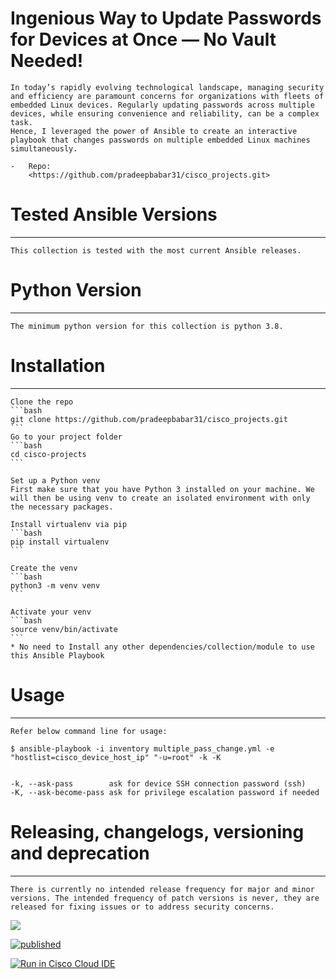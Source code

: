 # Ingenious Way to Update Passwords for Devices at Once — No Vault Needed!
    In today’s rapidly evolving technological landscape, managing security and efficiency are paramount concerns for organizations with fleets of embedded Linux devices. Regularly updating passwords across multiple devices, while ensuring convenience and reliability, can be a complex task.
    Hence, I leveraged the power of Ansible to create an interactive playbook that changes passwords on multiple embedded Linux machines simultaneously.

    -   Repo:
        <https://github.com/pradeepbabar31/cisco_projects.git>


# Tested Ansible Versions
-----------------------

    This collection is tested with the most current Ansible releases.

# Python Version
--------------

    The minimum python version for this collection is python 3.8.

# Installation
------------


    Clone the repo
    ```bash
    git clone https://github.com/pradeepbabar31/cisco_projects.git
    ```
    Go to your project folder
    ```bash
    cd cisco-projects
    ```

    Set up a Python venv
    First make sure that you have Python 3 installed on your machine. We will then be using venv to create an isolated environment with only the necessary packages.

    Install virtualenv via pip
    ```bash
    pip install virtualenv
    ```

    Create the venv
    ```bash
    python3 -m venv venv
    ```

    Activate your venv
    ```bash
    source venv/bin/activate
    ```
    * No need to Install any other dependencies/collection/module to use this Ansible Playbook 


# Usage
-----

    Refer below command line for usage: 

    $ ansible-playbook -i inventory multiple_pass_change.yml -e "hostlist=cisco_device_host_ip" "-u=root" -k -K


    -k, --ask-pass        ask for device SSH connection password (ssh)
    -K, --ask-become-pass ask for privilege escalation password if needed



# Releasing, changelogs, versioning and deprecation
-------------------------------------------------
    There is currently no intended release frequency for major and minor versions. The intended frequency of patch versions is never, they are released for fixing issues or to address security concerns.



<a href="https://www.bestpractices.dev/projects/8274"><img src="https://www.bestpractices.dev/projects/8274/badge"></a>



[![published](https://static.production.devnetcloud.com/codeexchange/assets/images/devnet-published.svg)](https://developer.cisco.com/codeexchange/github/repo/pradeepbabar31/cisco_projects)


[![Run in Cisco Cloud IDE](https://static.production.devnetcloud.com/codeexchange/assets/images/devnet-runable-icon.svg)](https://developer.cisco.com/codeexchange/devenv/pradeepbabar31/cisco_projects/)
